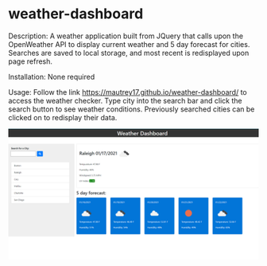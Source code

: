 # weather-dashboard
Description: A weather application built from JQuery that calls upon the OpenWeather API to display current weather and 5 day forecast for cities. Searches are saved to local storage, and most recent is redisplayed upon page refresh. 

Installation: None required

Usage: Follow the link https://mautrey17.github.io/weather-dashboard/ to access the weather checker. Type city into the search bar and click the search button to see weather conditions. Previously searched cities can be clicked on to redisplay their data.

![alt text](assets/images/weatherScreenshot.png)